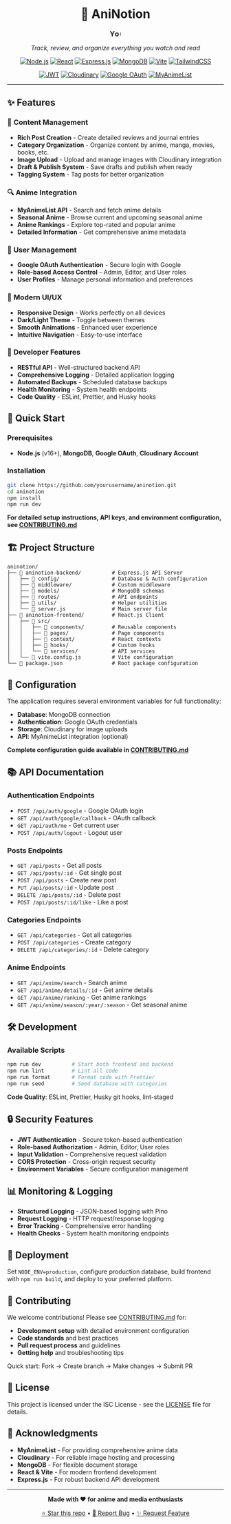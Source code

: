 <div align="center">

# 🎌 AniNotion

<div id="typewriter">
  <h3>Your Personal Anime & Media Journal</h3>
</div>

_Track, review, and organize everything you watch and read_

[![Node.js](https://img.shields.io/badge/Node.js-43853D?style=for-the-badge&logo=node.js&logoColor=white)](https://nodejs.org/)
[![React](https://img.shields.io/badge/React-20232A?style=for-the-badge&logo=react&logoColor=61DAFB)](https://reactjs.org/)
[![Express.js](https://img.shields.io/badge/Express.js-404D59?style=for-the-badge&logo=express&logoColor=white)](https://expressjs.com/)
[![MongoDB](https://img.shields.io/badge/MongoDB-4EA94B?style=for-the-badge&logo=mongodb&logoColor=white)](https://mongodb.com/)
[![Vite](https://img.shields.io/badge/Vite-646CFF?style=for-the-badge&logo=vite&logoColor=white)](https://vitejs.dev/)
[![TailwindCSS](https://img.shields.io/badge/Tailwind_CSS-38B2AC?style=for-the-badge&logo=tailwind-css&logoColor=white)](https://tailwindcss.com/)

[![JWT](https://img.shields.io/badge/JWT-000000?style=for-the-badge&logo=JSON%20web%20tokens&logoColor=white)](https://jwt.io/)
[![Cloudinary](https://img.shields.io/badge/Cloudinary-3448C5?style=for-the-badge&logo=cloudinary&logoColor=white)](https://cloudinary.com/)
[![Google OAuth](https://img.shields.io/badge/Google_OAuth-4285F4?style=for-the-badge&logo=google&logoColor=white)](https://developers.google.com/identity/protocols/oauth2)
[![MyAnimeList](https://img.shields.io/badge/MyAnimeList-2E51A2?style=for-the-badge&logo=myanimelist&logoColor=white)](https://myanimelist.net/)

---

</div>

## ✨ Features

### 📝 **Content Management**

- **Rich Post Creation** - Create detailed reviews and journal entries
- **Category Organization** - Organize content by anime, manga, movies, books, etc.
- **Image Upload** - Upload and manage images with Cloudinary integration
- **Draft & Publish System** - Save drafts and publish when ready
- **Tagging System** - Tag posts for better organization

### 🔍 **Anime Integration**

- **MyAnimeList API** - Search and fetch anime details
- **Seasonal Anime** - Browse current and upcoming seasonal anime
- **Anime Rankings** - Explore top-rated and popular anime
- **Detailed Information** - Get comprehensive anime metadata

### 👤 **User Management**

- **Google OAuth Authentication** - Secure login with Google
- **Role-based Access Control** - Admin, Editor, and User roles
- **User Profiles** - Manage personal information and preferences

### 🎨 **Modern UI/UX**

- **Responsive Design** - Works perfectly on all devices
- **Dark/Light Theme** - Toggle between themes
- **Smooth Animations** - Enhanced user experience
- **Intuitive Navigation** - Easy-to-use interface

### 🔧 **Developer Features**

- **RESTful API** - Well-structured backend API
- **Comprehensive Logging** - Detailed application logging
- **Automated Backups** - Scheduled database backups
- **Health Monitoring** - System health endpoints
- **Code Quality** - ESLint, Prettier, and Husky hooks

## 🚀 Quick Start

### Prerequisites

- **Node.js** (v16+), **MongoDB**, **Google OAuth**, **Cloudinary Account**

### Installation

```bash
git clone https://github.com/yourusername/aninotion.git
cd aninotion
npm install
npm run dev
```

**For detailed setup instructions, API keys, and environment configuration, see [CONTRIBUTING.md](CONTRIBUTING.md)**

## 🏗️ Project Structure

```
aninotion/
├── 📁 aninotion-backend/          # Express.js API Server
│   ├── 📁 config/                 # Database & Auth configuration
│   ├── 📁 middleware/             # Custom middleware
│   ├── 📁 models/                 # MongoDB schemas
│   ├── 📁 routes/                 # API endpoints
│   ├── 📁 utils/                  # Helper utilities
│   └── 📄 server.js               # Main server file
├── 📁 aninotion-frontend/         # React.js Client
│   ├── 📁 src/
│   │   ├── 📁 components/         # Reusable components
│   │   ├── 📁 pages/              # Page components
│   │   ├── 📁 context/            # React contexts
│   │   ├── 📁 hooks/              # Custom hooks
│   │   └── 📁 services/           # API services
│   └── 📄 vite.config.js          # Vite configuration
└── 📄 package.json                # Root package configuration
```

## 🔧 Configuration

The application requires several environment variables for full functionality:

- **Database**: MongoDB connection
- **Authentication**: Google OAuth credentials
- **Storage**: Cloudinary for image uploads
- **API**: MyAnimeList integration (optional)

**Complete configuration guide available in [CONTRIBUTING.md](CONTRIBUTING.md#-environment-configuration)**

## 📚 API Documentation

### Authentication Endpoints

- `POST /api/auth/google` - Google OAuth login
- `GET /api/auth/google/callback` - OAuth callback
- `GET /api/auth/me` - Get current user
- `POST /api/auth/logout` - Logout user

### Posts Endpoints

- `GET /api/posts` - Get all posts
- `GET /api/posts/:id` - Get single post
- `POST /api/posts` - Create new post
- `PUT /api/posts/:id` - Update post
- `DELETE /api/posts/:id` - Delete post
- `POST /api/posts/:id/like` - Like a post

### Categories Endpoints

- `GET /api/categories` - Get all categories
- `POST /api/categories` - Create category
- `DELETE /api/categories/:id` - Delete category

### Anime Endpoints

- `GET /api/anime/search` - Search anime
- `GET /api/anime/details/:id` - Get anime details
- `GET /api/anime/ranking` - Get anime rankings
- `GET /api/anime/season/:year/:season` - Get seasonal anime

## 🛠️ Development

### Available Scripts

```bash
npm run dev          # Start both frontend and backend
npm run lint         # Lint all code
npm run format       # Format code with Prettier
npm run seed         # Seed database with categories
```

**Code Quality**: ESLint, Prettier, Husky git hooks, lint-staged

## 🔒 Security Features

- **JWT Authentication** - Secure token-based authentication
- **Role-based Authorization** - Admin, Editor, User roles
- **Input Validation** - Comprehensive request validation
- **CORS Protection** - Cross-origin request security
- **Environment Variables** - Secure configuration management

## 📊 Monitoring & Logging

- **Structured Logging** - JSON-based logging with Pino
- **Request Logging** - HTTP request/response logging
- **Error Tracking** - Comprehensive error handling
- **Health Checks** - System health monitoring endpoints

## 🚀 Deployment

Set `NODE_ENV=production`, configure production database, build frontend with `npm run build`, and deploy to your preferred platform.

## 🤝 Contributing

We welcome contributions! Please see [CONTRIBUTING.md](CONTRIBUTING.md) for:

- **Development setup** with detailed environment configuration
- **Code standards** and best practices
- **Pull request process** and guidelines
- **Getting help** and troubleshooting tips

Quick start: Fork → Create branch → Make changes → Submit PR

## 📄 License

This project is licensed under the ISC License - see the [LICENSE](LICENSE) file for details.

## 🙏 Acknowledgments

- **MyAnimeList** - For providing comprehensive anime data
- **Cloudinary** - For reliable image hosting and processing
- **MongoDB** - For flexible document storage
- **React & Vite** - For modern frontend development
- **Express.js** - For robust backend API development

---

<div align="center">

**Made with ❤️ for anime and media enthusiasts**

[⭐ Star this repo](https://github.com/yourusername/aninotion) • [🐛 Report Bug](https://github.com/yourusername/aninotion/issues) • [✨ Request Feature](https://github.com/yourusername/aninotion/issues)

</div>

<style>
@keyframes typewriter {
  from { width: 0; }
  to { width: 100%; }
}

@keyframes blink {
  from, to { border-color: transparent; }
  50% { border-color: #61DAFB; }
}

#typewriter h3 {
  overflow: hidden;
  border-right: 2px solid #61DAFB;
  white-space: nowrap;
  margin: 0 auto;
  letter-spacing: 0.1em;
  animation: 
    typewriter 3s steps(40, end),
    blink 0.75s step-end infinite;
  max-width: fit-content;
}
</style>
